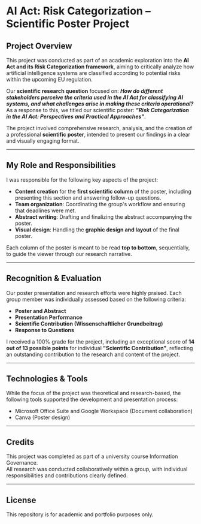 # AI Act: Risk Categorization – Scientific Poster Project

## Project Overview

This project was conducted as part of an academic exploration into the **AI Act and its Risk Categorization framework**, aiming to critically analyze how artificial intelligence systems are classified according to potential risks within the upcoming EU regulation.

Our **scientific research question** focused on: ***How do different stakeholders perceive the criteria used in the AI Act for classifying AI systems, and what challenges arise in making these criteria operational?*** 
As a response to this, we titled our scientific poster: ***"Risk Categorization in the AI Act: Perspectives and Practical Approaches"***.

The project involved comprehensive research, analysis, and the creation of a professional **scientific poster**, intended to present our findings in a clear and visually engaging format.

---

## My Role and Responsibilities

I was responsible for the following key aspects of the project:

- **Content creation** for the **first scientific column** of the poster, including presenting this section and answering follow-up questions.
- **Team organization**: Coordinating the group's workflow and ensuring that deadlines were met.
- **Abstract writing**: Drafting and finalizing the abstract accompanying the poster.
- **Visual design**: Handling the **graphic design and layout** of the final poster.

Each column of the poster is meant to be read **top to bottom**, sequentially, to guide the viewer through our research narrative.

---

## Recognition & Evaluation

Our poster presentation and research efforts were highly praised. Each group member was individually assessed based on the following criteria:

- **Poster and Abstract**
- **Presentation Performance**
- **Scientific Contribution (Wissenschaftlicher Grundbeitrag)**
- **Response to Questions**

I received a 100% grade for the project, including an exceptional score of **14 out of 13 possible points** for individual **"Scientific Contribution"**, reflecting an outstanding contribution to the research and content of the project.

---

## Technologies & Tools

While the focus of the project was theoretical and research-based, the following tools supported the development and presentation process:

- Microsoft Office Suite and Google Workspace (Document collaboration)
- Canva (Poster design)

---

## Credits

This project was completed as part of a university course Information Governance.  
All research was conducted collaboratively within a group, with individual responsibilities and contributions clearly defined.

---

## License

This repository is for academic and portfolio purposes only.
